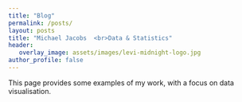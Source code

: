 ```yaml
---
title: "Blog"
permalink: /posts/
layout: posts
title: "Michael Jacobs  <br>Data & Statistics"
header: 
   overlay_image: assets/images/levi-midnight-logo.jpg
author_profile: false
---
```


This page provides some examples of my work, with a focus on data visualisation.
